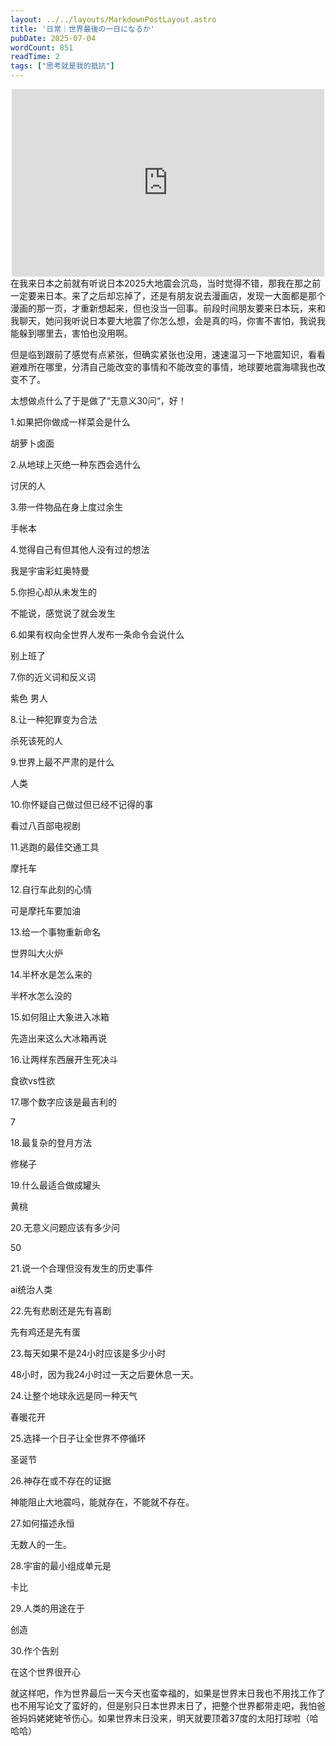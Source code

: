 ```yaml
---
layout: ../../layouts/MarkdownPostLayout.astro
title: '日常｜世界最後の一日になるか'
pubDate: 2025-07-04
wordCount: 851
readTime: 2
tags: ["思考就是我的抵抗"]
---
```

<iframe src="https://stelpolva.moe/embed/notes/a9shn4it273k00h1" data-misskey-embed-id="v1_edcc3ece-747c-476b-8410-457ffa7920ea" loading="lazy" referrerpolicy="strict-origin-when-cross-origin" style="border: none; display: block; margin: 0 auto; width: 100%; max-width: 500px; height: 300px; color-scheme: light dark;"></iframe>
<script defer src="https://stelpolva.moe/embed.js"></script>
在我来日本之前就有听说日本2025大地震会沉岛，当时觉得不错，那我在那之前一定要来日本。来了之后却忘掉了，还是有朋友说去漫画店，发现一大面都是那个漫画的那一页，才重新想起来，但也没当一回事。前段时间朋友要来日本玩，来和我聊天，她问我听说日本要大地震了你怎么想，会是真的吗，你害不害怕，我说我能躲到哪里去，害怕也没用啊。

但是临到跟前了感觉有点紧张，但确实紧张也没用，速速温习一下地震知识，看看避难所在哪里，分清自己能改变的事情和不能改变的事情，地球要地震海啸我也改变不了。

太想做点什么了于是做了“无意义30问“，好！

1.如果把你做成一样菜会是什么

胡萝卜卤面

2.从地球上灭绝一种东西会选什么

讨厌的人

3.带一件物品在身上度过余生

手帐本

4.觉得自己有但其他人没有过的想法

我是宇宙彩虹奥特曼

5.你担心却从未发生的

不能说，感觉说了就会发生

6.如果有权向全世界人发布一条命令会说什么

别上班了

7.你的近义词和反义词

紫色  男人

8.让一种犯罪变为合法

杀死该死的人

9.世界上最不严肃的是什么

人类

10.你怀疑自己做过但已经不记得的事

看过八百部电视剧

11.逃跑的最佳交通工具

摩托车

12.自行车此刻的心情

可是摩托车要加油

13.给一个事物重新命名

世界叫大火炉

14.半杯水是怎么来的

半杯水怎么没的

15.如何阻止大象进入冰箱

先造出来这么大冰箱再说

16.让两样东西展开生死决斗

食欲vs性欲

17.哪个数字应该是最吉利的

7

18.最复杂的登月方法

修梯子

19.什么最适合做成罐头

黄桃

20.无意义问题应该有多少问

50

21.说一个合理但没有发生的历史事件

ai统治人类

22.先有悲剧还是先有喜剧

先有鸡还是先有蛋

23.每天如果不是24小时应该是多少小时

48小时，因为我24小时过一天之后要休息一天。

24.让整个地球永远是同一种天气

春暖花开

25.选择一个日子让全世界不停循环

圣诞节

26.神存在或不存在的证据

神能阻止大地震吗，能就存在，不能就不存在。

27.如何描述永恒

无数人的一生。

28.宇宙的最小组成单元是

卡比

29.人类的用途在于

创造

30.作个告别

在这个世界很开心

就这样吧，作为世界最后一天今天也蛮幸福的，如果是世界末日我也不用找工作了也不用写论文了蛮好的，但是别只日本世界末日了，把整个世界都带走吧，我怕爸爸妈妈姥姥姥爷伤心。如果世界末日没来，明天就要顶着37度的太阳打球啦（哈哈哈）